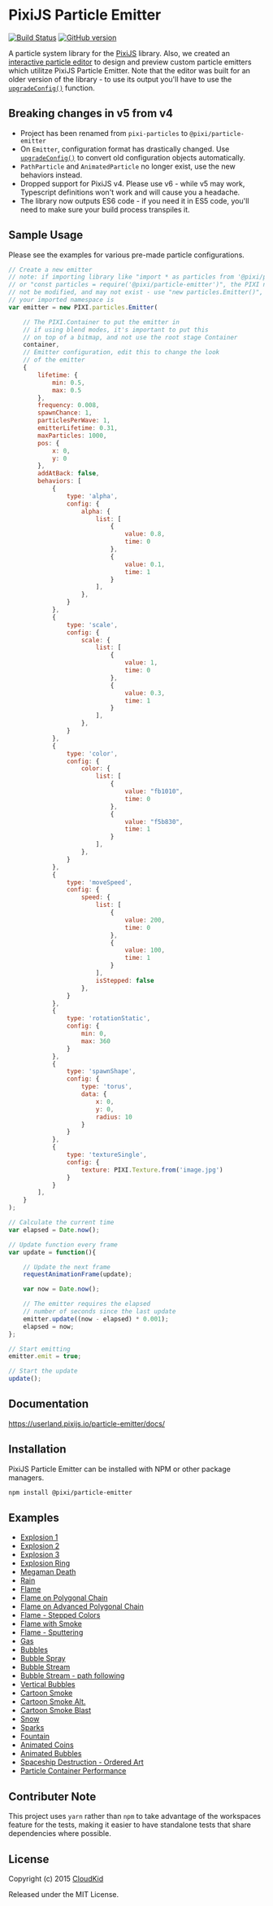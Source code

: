 # PixiJS Particle Emitter

[![Build Status](https://github.com/pixijs-userland/particle-emitter/workflows/Build/badge.svg)](https://github.com/pixijs-userland/particle-emitter/actions?query=workflow%3A%22Build%22) [![GitHub version](https://badge.fury.io/gh/pixijs-userland%2Fparticle-emitter.svg)](https://github.com/pixijs-userland/particle-emitter/releases/latest)

A particle system library for the [PixiJS](https://github.com/pixijs/pixijs) library. Also, we created an [interactive particle editor](https://userland.pixijs.io/particle-emitter-editor/) to design and preview custom particle emitters which utilitze PixiJS Particle Emitter. Note that the editor was built for an older version of the library - to use its output you'll have to use the [`upgradeConfig()`](https://userland.pixijs.io/particle-emitter/docs/modules.html#upgradeConfig) function.

## Breaking changes in v5 from v4
* Project has been renamed from `pixi-particles` to `@pixi/particle-emitter`
* On `Emitter`, configuration format has drastically changed. Use [`upgradeConfig()`](https://userland.pixijs.io/particle-emitter/docs/modules.html#upgradeConfig) to convert old configuration objects automatically.
* `PathParticle` and `AnimatedParticle` no longer exist, use the new behaviors instead.
* Dropped support for PixiJS v4. Please use v6 - while v5 may work, Typescript definitions won't work and will cause you a headache.
* The library now outputs ES6 code - if you need it in ES5 code, you'll need to make sure your build process transpiles it.

## Sample Usage

Please see the examples for various pre-made particle configurations.

```js
// Create a new emitter
// note: if importing library like "import * as particles from '@pixi/particle-emitter'"
// or "const particles = require('@pixi/particle-emitter')", the PIXI namespace will
// not be modified, and may not exist - use "new particles.Emitter()", or whatever
// your imported namespace is
var emitter = new PIXI.particles.Emitter(

    // The PIXI.Container to put the emitter in
    // if using blend modes, it's important to put this
    // on top of a bitmap, and not use the root stage Container
    container,
    // Emitter configuration, edit this to change the look
    // of the emitter
    {
        lifetime: {
            min: 0.5,
            max: 0.5
        },
        frequency: 0.008,
        spawnChance: 1,
        particlesPerWave: 1,
        emitterLifetime: 0.31,
        maxParticles: 1000,
        pos: {
            x: 0,
            y: 0
        },
        addAtBack: false,
        behaviors: [
            {
                type: 'alpha',
                config: {
                    alpha: {
                        list: [
                            {
                                value: 0.8,
                                time: 0
                            },
                            {
                                value: 0.1,
                                time: 1
                            }
                        ],
                    },
                }
            },
            {
                type: 'scale',
                config: {
                    scale: {
                        list: [
                            {
                                value: 1,
                                time: 0
                            },
                            {
                                value: 0.3,
                                time: 1
                            }
                        ],
                    },
                }
            },
            {
                type: 'color',
                config: {
                    color: {
                        list: [
                            {
                                value: "fb1010",
                                time: 0
                            },
                            {
                                value: "f5b830",
                                time: 1
                            }
                        ],
                    },
                }
            },
            {
                type: 'moveSpeed',
                config: {
                    speed: {
                        list: [
                            {
                                value: 200,
                                time: 0
                            },
                            {
                                value: 100,
                                time: 1
                            }
                        ],
                        isStepped: false
                    },
                }
            },
            {
                type: 'rotationStatic',
                config: {
                    min: 0,
                    max: 360
                }
            },
            {
                type: 'spawnShape',
                config: {
                    type: 'torus',
                    data: {
                        x: 0,
                        y: 0,
                        radius: 10
                    }
                }
            },
            {
                type: 'textureSingle',
                config: {
                    texture: PIXI.Texture.from('image.jpg')
                }
            }
        ],
    }
);

// Calculate the current time
var elapsed = Date.now();

// Update function every frame
var update = function(){

	// Update the next frame
	requestAnimationFrame(update);

	var now = Date.now();

	// The emitter requires the elapsed
	// number of seconds since the last update
	emitter.update((now - elapsed) * 0.001);
	elapsed = now;
};

// Start emitting
emitter.emit = true;

// Start the update
update();
```

## Documentation

https://userland.pixijs.io/particle-emitter/docs/

## Installation

PixiJS Particle Emitter can be installed with NPM or other package managers.

```bash
npm install @pixi/particle-emitter
```

## Examples

* [Explosion 1](https://userland.pixijs.io/particle-emitter/examples/explosion.html)
* [Explosion 2](https://userland.pixijs.io/particle-emitter/examples/explosion2.html)
* [Explosion 3](https://userland.pixijs.io/particle-emitter/examples/explosion3.html)
* [Explosion Ring](https://userland.pixijs.io/particle-emitter/examples/explosionRing.html)
* [Megaman Death](https://userland.pixijs.io/particle-emitter/examples/megamanDeath.html)
* [Rain](https://userland.pixijs.io/particle-emitter/examples/rain.html)
* [Flame](https://userland.pixijs.io/particle-emitter/examples/flame.html)
* [Flame on Polygonal Chain](https://userland.pixijs.io/particle-emitter/examples/flamePolygonal.html)
* [Flame on Advanced Polygonal Chain](https://userland.pixijs.io/particle-emitter/examples/flamePolygonalAdv.html)
* [Flame - Stepped Colors](https://userland.pixijs.io/particle-emitter/examples/flameStepped.html)
* [Flame with Smoke](https://userland.pixijs.io/particle-emitter/examples/flameAndSmoke.html)
* [Flame - Sputtering](https://userland.pixijs.io/particle-emitter/examples/flameUneven.html)
* [Gas](https://userland.pixijs.io/particle-emitter/examples/gas.html)
* [Bubbles](https://userland.pixijs.io/particle-emitter/examples/bubbles.html)
* [Bubble Spray](https://userland.pixijs.io/particle-emitter/examples/bubbleSpray.html)
* [Bubble Stream](https://userland.pixijs.io/particle-emitter/examples/bubbleStream.html)
* [Bubble Stream - path following](https://userland.pixijs.io/particle-emitter/examples/bubbleStreamPath.html)
* [Vertical Bubbles](https://userland.pixijs.io/particle-emitter/examples/bubblesVertical.html)
* [Cartoon Smoke](https://userland.pixijs.io/particle-emitter/examples/cartoonSmoke.html)
* [Cartoon Smoke Alt.](https://userland.pixijs.io/particle-emitter/examples/cartoonSmoke2.html)
* [Cartoon Smoke Blast](https://userland.pixijs.io/particle-emitter/examples/cartoonSmokeBlast.html)
* [Snow](https://userland.pixijs.io/particle-emitter/examples/snow.html)
* [Sparks](https://userland.pixijs.io/particle-emitter/examples/sparks.html)
* [Fountain](https://userland.pixijs.io/particle-emitter/examples/fountain.html)
* [Animated Coins](https://userland.pixijs.io/particle-emitter/examples/coins.html)
* [Animated Bubbles](https://userland.pixijs.io/particle-emitter/examples/animatedBubbles.html)
* [Spaceship Destruction - Ordered Art](https://userland.pixijs.io/particle-emitter/examples/spaceshipDestruction.html)
* [Particle Container Performance](https://userland.pixijs.io/particle-emitter/examples/particleContainerPerformance.html)

## Contributer Note
This project uses `yarn` rather than `npm` to take advantage of the workspaces feature for the tests, making it easier to have standalone tests that share dependencies where possible.

## License

Copyright (c) 2015 [CloudKid](http://github.com/cloudkidstudio)

Released under the MIT License.
